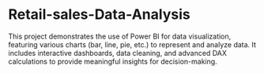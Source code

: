 # Retail-sales-Data-Analysis
This project demonstrates the use of Power BI for data visualization, featuring various charts (bar, line, pie, etc.) to represent and analyze data. It includes interactive dashboards, data cleaning, and advanced DAX calculations to provide meaningful insights for decision-making.
